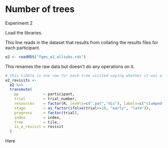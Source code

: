 # Number of trees

Experiment 2



Load the libraries.



This line reads in the dataset that results from collating the results files for each participant.


```r
e2 <- readRDS("fgms_e2_allsubs.rds")
```
 
This renames the raw data but doesn't do any operations on it.


```r
# this tibble is one row for each tree visited saying whether it was a revisit or not
e2_revisits <-
  e2 %>%
  transmute(
    pp           = participant,
    trial        = trial_number,
    resources    = factor(R, levels=c(".pat","dis"), labels=c("clumped", "random")),
    stage        = as_factor(ifelse(trial<=10, "early", "late")),
    progress     = factor(trial),
    index        = index,
    tree         = tile,
    is_a_revisit = revisit
  )
```

Here
